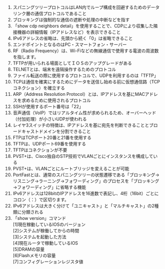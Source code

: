 1. スパニングツリープロトコルはLAN内でループ構成を回避するためのデータリンク層の通信プロトコルであること
2. ブロッキングは強制的な通信の遮断や処理の中断などを指す
3. 「show cdp neighbors detail」を使用することで、CDPにより収集した隣接機器の詳細情報（IPアドレスなど）を表示できること
4. IPv6アドレスの省略は、先頭から続く「0」は省略できること
5. エンドポイントとなるのはPC・スマートフォン・サーバー
6. RF（Radio Frequency）は、Wi-Fiなどの無線通信で使用する電波の周波数を指します。
7. TFTPが用いられる場面としてＩＯＳのアップグレードがある
8. TELNETとは、端末を遠隔操作するためのプロトコル
9. ファイル転送の際に使用するプロトコルで、UDPを利用するのは「TFTP」
10. TCPは通信を確実にするためにデータを送信し始める前に仮想通信路（TCPコネクション）を確立する 
11. ARP（Address Resolution Protocol）とは、IPアドレスを基にMACアドレスを求めるために使用されるプロトコル
12. SSHが使用するポート番号は「22」
13. 音声通信（VoIP）ではリアルタイム性が求められるため、オーバーヘッド（付加処理）が小さいUDPが使われる
14. レイヤ3スイッチの特徴は、IPアドレスを基に宛先を判断できることとブロードキャストドメインを分割できること
15. FTPはTCPポート20番と21番を使用する
16. TFTPは、UDPポート69番を使用する
17. TFTPはコネクションが不要
18. PVST+は、Cisco独自のSTP技術でVLANごとにインスタンスを構成している
19. PVST+は、VLANごとにルートブリッジを変えることが可能
20. PortFastとは、通常のスパニングツリーの状態遷移である「ブロッキング→リスニング→ラーニング→フォワーディング」のプロセスを「ブロッキング→フォワーディング」に省略する機能
21. IPv6アドレスは128bitのIPアドレスを16進数で表記し、4桁（16bit）ごとにコロン（：）で区切ります。
22. IPv6アドレスは大きく分けて「ユニキャスト」と「マルチキャスト」の2種類に分類される
23. 「show version」コマンド  
[1]現在稼動しているIOSのバージョン  
[2]システムが稼働してからの時間  
[3]システムを起動した方法  
[4]現在ルータで稼動しているIOS  
[5]DRAMの容量  
[6]Flashメモリの容量  
[7]コンフィグレーションレジスタ値  


